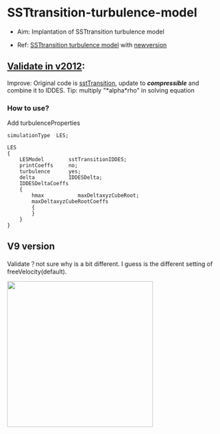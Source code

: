 # SSTtransition-turbulence-model
- Aim: Implantation of SSTtransition turbulence model 

- Ref: [SSTtransition turbulence model](http://www.tfd.chalmers.se/~hani/kurser/OS_CFD/#YEAR_2020) with [newversion](https://www.cfd-online.com/Forums/openfoam-solving/180356-sst-transition.html)



## [Validate in v2012](https://github.com/jiaqiwang969/Axis-2Dbump):
Improve: Original code is [sstTransition](https://gitlab.com/tilasoldo/openfoam_share/-/blob/master/src/TurbulenceModels/turbulenceModels/Base/sstTransition/sstTransitionBase.C), update to ***compressible*** and combine it to IDDES. Tip: multiply "\*alpha\*rho" in solving equation


### How to use?

Add turbulenceProperties
```
simulationType  LES;

LES
{
    LESModel        sstTransitionIDDES;
    printCoeffs     no;
    turbulence      yes;
    delta           IDDESDelta;
    IDDESDeltaCoeffs
    {
        hmax           maxDeltaxyzCubeRoot;
        maxDeltaxyzCubeRootCoeffs
        {
        }
    }
}

```


## V9 version
Validate？not sure why is a bit different. I guess is the different setting of freeVelocity(default).

<img src="https://cdn.mathpix.com/snip/images/Zg9KfN9V065uPpVOvtGGXDVDeCuHH91U53jO1BYY8mo.original.fullsize.png" width="340px">

